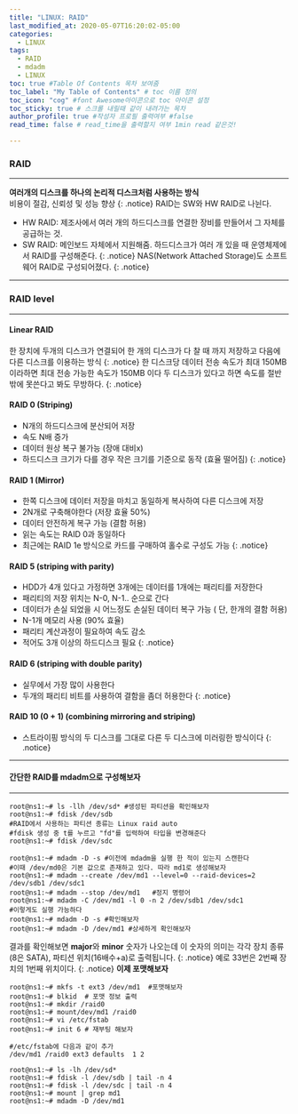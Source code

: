 ```yaml
---
title: "LINUX: RAID"
last_modified_at: 2020-05-07T16:20:02-05:00
categories:
  - LINUX
tags:
  - RAID
  - mdadm
  - LINUX
toc: true #Table Of Contents 목차 보여줌
toc_label: "My Table of Contents" # toc 이름 정의
toc_icon: "cog" #font Awesome아이콘으로 toc 아이콘 설정
toc_sticky: true # 스크롤 내릴때 같이 내려가는 목차
author_profile: true #작성자 프로필 출력여부 #false
read_time: false # read_time을 출력할지 여부 1min read 같은것!

---
```

### RAID
---
**여러개의 디스크를 하나의 논리적 디스크처럼 사용하는 방식**  
비용이 절감, 신뢰성 및 성능 향상
{: .notice}
 RAID는 SW와 HW RAID로 나뉜다.
 * HW RAID: 제조사에서 여러 개의 하드디스크를 연결한 장비를 만들어서 그 자체를 공급하는 것.  
 * SW RAID: 메인보드 자체에서 지원해줌. 하드디스크가 여러 개 있을 때 운영체제에서 RAID를 구성해준다.
{: .notice}
NAS(Network Attached Storage)도 소프트웨어 RAID로 구성되어졌다.
{: .notice}
---
### RAID level
---
#### Linear RAID
한 장치에 두개의 디스크가 연결되어 한 개의 디스크가 다 찰 때 까지 저장하고 다음에 다른 디스크를 이용하는 방식
{: .notice}
한 디스크당 데이터 전송 속도가 최대 150MB이라하면 최대 전송 가능한 속도가 150MB 이다 두 디스크가 있다고 하면 속도를 절반밖에 못쓴다고 봐도 무방하다.
{: .notice}
#### RAID 0 (Striping)  
 * N개의 하드디스크에 분산되어 저장
 * 속도 N배 증가
 * 데이터 원상 복구 불가능 (장애 대비x)
 * 하드디스크 크기가 다를 경우 작은 크기를 기준으로 동작 (효율 떨어짐)
{: .notice}
#### RAID 1 (Mirror)  
 * 한쪽 디스크에 데이터 저장을 마치고 동일하게 복사하여 다른 디스크에 저장
 * 2N개로 구축해야한다 (저장 효율 50%)
 * 데이터 안전하게 복구 가능 (결함 허용)
 * 읽는 속도는 RAID 0과 동일하다
 * 최근에는 RAID 1e 방식으로 카드를 구매하여 홀수로 구성도 가능
{: .notice}
#### RAID 5 (striping with parity)  
 * HDD가 4개 있다고 가정하면 3개에는 데이터를 1개에는 패리티를 저장한다
 * 패리티의 저장 위치는 N-0, N-1.. 순으로 간다
 * 데이터가 손실 되었을 시 어느정도 손실된 데이터 복구 가능 ( 단, 한개의 결함 허용)
 * N-1개 메모리 사용 (90% 효율)
 * 패리티 계산과정이 필요하여 속도 감소
 * 적어도 3개 이상의 하드디스크 필요
{: .notice}
#### RAID 6 (striping with double parity)  
 * 실무에서 가장 많이 사용한다
 * 두개의 패리티 비트를 사용하여 결함을 좀더 허용한다
{: .notice}
#### RAID 10 (0 + 1) (combining mirroring and striping)
 * 스트라이핑 방식의 두 디스크를 그대로 다른 두 디스크에 미러링한 방식이다
{: .notice}
---
#### 간단한 RAID를 mdadm으로 구성해보자
---
```console
root@ns1:~# ls -llh /dev/sd* #생성된 파티션을 확인해보자
root@ns1:~# fdisk /dev/sdb 
#RAID에서 사용하는 파티션 종류는 Linux raid auto
#fdisk 생성 중 t를 누르고 "fd"를 입력하여 타입을 변경해준다
root@ns1:~# fdisk /dev/sdc

root@ns1:~# mdadm -D -s	#이전에 mdadm을 실행 한 적이 있는지 스캔한다
#이때 /dev/md0은 기본 값으로 존재하고 있다. 따라 md1로 생성해보자
root@ns1:~# mdadm --create /dev/md1 --level=0 --raid-devices=2 /dev/sdb1 /dev/sdc1
root@ns1:~# mdadm --stop /dev/md1	#정지 명령어
root@ns1:~# mdadm -C /dev/md1 -l 0 -n 2 /dev/sdb1 /dev/sdc1
#이렇게도 실행 가능하다
root@ns1:~# mdadm -D -s #확인해보자
root@ns1:~# mdadm -D /dev/md1 #상세하게 확인해보자
```
결과를 확인해보면 **major**와 **minor** 숫자가 나오는데 
이 숫자의 의미는 각각 장치 종류 (8은 SATA), 파티션 위치(16배수+a)로 출력됩니다.
{: .notice}
예로 33번은 2번째 장치의 1번째 위치이다.
{: .notice}
**이제 포맷해보자**
```console
root@ns1:~# mkfs -t ext3 /dev/md1  #포맷해보자
root@ns1:~# blkid  # 포맷 정보 출력
root@ns1:~# mkdir /raid0
root@ns1:~# mount/dev/md1 /raid0
root@ns1:~# vi /etc/fstab
root@ns1:~# init 6 # 재부팅 해보자
```
```
#/etc/fstab에 다음과 같이 추가
/dev/md1 /raid0 ext3 defaults  1 2
```
```console
root@ns1:~# ls -lh /dev/sd*
root@ns1:~# fdisk -l /dev/sdb | tail -n 4
root@ns1:~# fdisk -l /dev/sdc | tail -n 4
root@ns1:~# mount | grep md1
root@ns1:~# mdadm -D /dev/md1
```